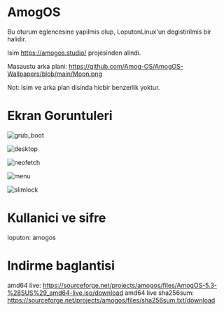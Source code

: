 # AmogOS

Bu oturum eglencesine yapilmis olup, LoputonLinux'un degistirilmis bir halidir.

Isim https://amogos.studio/ projesinden alindi.

Masaustu arka plani: https://github.com/Amog-OS/AmogOS-Wallpapers/blob/main/Moon.png

Not: Isim ve arka plan disinda hicbir benzerlik yoktur.

# Ekran Goruntuleri

![grub_boot](https://user-images.githubusercontent.com/105305285/179355875-aa424ce9-86e8-4894-8845-9a1476fefaa9.png)

![desktop](https://user-images.githubusercontent.com/105305285/179355882-c6072e19-0294-4413-9975-3ef093e6464b.png)

![neofetch](https://user-images.githubusercontent.com/105305285/179355884-abbc9c17-ba42-409c-ae28-0b9e1cda1ca4.png)

![menu](https://user-images.githubusercontent.com/105305285/179355887-903d8dcd-868b-47f7-93b8-97e1da7b7634.png)

![slimlock](https://user-images.githubusercontent.com/105305285/179355889-ab28fa9c-81b9-4489-8b0d-93da00f1539a.png)

# Kullanici ve sifre
loputon: amogos

# Indirme baglantisi

amd64 live: https://sourceforge.net/projects/amogos/files/AmogOS-5.3-%28SUS%29_amd64-live.iso/download
amd64 live sha256sum: https://sourceforge.net/projects/amogos/files/sha256sum.txt/download
